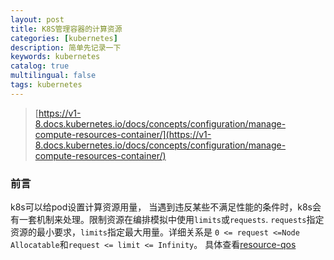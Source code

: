 ```yaml
---
layout: post
title: K8S管理容器的计算资源
categories: [kubernetes]
description: 简单先记录一下
keywords: kubernetes
catalog: true
multilingual: false
tags: kubernetes
---
```

> [https://v1-8.docs.kubernetes.io/docs/concepts/configuration/manage-compute-resources-container/](https://v1-8.docs.kubernetes.io/docs/concepts/configuration/manage-compute-resources-container/)

### 前言
k8s可以给pod设置计算资源用量， 当遇到违反某些不满足性能的条件时，k8s会有一套机制来处理。限制资源在编排模拟中使用`limits`或`requests`. 
`requests`指定资源的最小要求，`limits`指定最大用量。详细关系是 `0 <= request <=Node Allocatable`和`request <= limit <= Infinity`。
具体查看[resource-qos](https://github.com/kubernetes/community/blob/master/contributors/design-proposals/node/resource-qos.md)

### 





